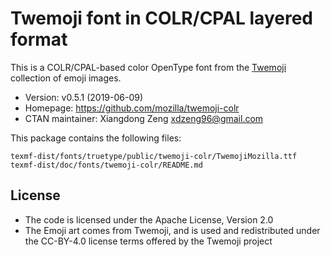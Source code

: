 # Twemoji font in COLR/CPAL layered format

This is a COLR/CPAL-based color OpenType font from the [Twemoji](https://twemoji.twitter.com/) collection of emoji images.

- Version: v0.5.1 (2019-06-09)
- Homepage: https://github.com/mozilla/twemoji-colr
- CTAN maintainer: Xiangdong Zeng <xdzeng96@gmail.com>

This package contains the following files:

    texmf-dist/fonts/truetype/public/twemoji-colr/TwemojiMozilla.ttf
    texmf-dist/doc/fonts/twemoji-colr/README.md

## License

- The code is licensed under the Apache License, Version 2.0
- The Emoji art comes from Twemoji, and is used and redistributed under the CC-BY-4.0 license terms offered by the Twemoji project
